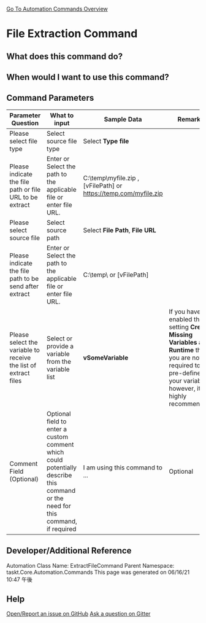 <!--TITLE: File Extraction Command -->
<!-- SUBTITLE: a command in the File Operation Commands group. -->
[Go To Automation Commands Overview](/automation-commands)


# File Extraction Command


## What does this command do?



## When would I want to use this command?



## Command Parameters
| Parameter Question   	| What to input  	|  Sample Data 	| Remarks  	|
| ---                    | ---               | ---           | ---       |
|Please select file type|Select source file type|Select **Type file**||
|Please indicate the file path or file URL to be extract|Enter or Select the path to the applicable file or enter file URL.|C:\temp\myfile.zip , [vFilePath] or https://temp.com/myfile.zip||
|Please select source file|Select source path|Select **File Path**, **File URL**||
|Please indicate the file path to be send after extract|Enter or Select the path to the applicable file or enter file URL.|C:\temp\ or [vFilePath]||
|Please select the variable to receive the list of extract files|Select or provide a variable from the variable list|**vSomeVariable**|If you have enabled the setting **Create Missing Variables at Runtime** then you are not required to pre-define your variables, however, it is highly recommended.|
|Comment Field (Optional)|Optional field to enter a custom comment which could potentially describe this command or the need for this command, if required|I am using this command to ...|Optional|


## Developer/Additional Reference
Automation Class Name: ExtractFileCommand
Parent Namespace: taskt.Core.Automation.Commands
This page was generated on 06/16/21 10:47 午後


## Help
[Open/Report an issue on GitHub](https://github.com/saucepleez/taskt/issues/new)
[Ask a question on Gitter](https://gitter.im/taskt-rpa/Lobby)
